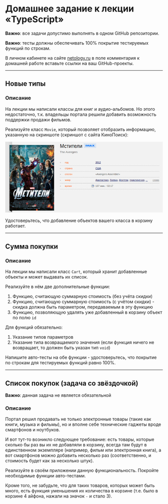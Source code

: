 # Домашнее задание к лекции «TypeScript»

**Важно**: все задачи допустимо выполнять в одном GitHub репозитории.

**Важно**: тесты должны обеспечивать 100% покрытие тестируемых функций по строкам.


В личном кабинете на сайте [netology.ru](http://netology.ru/) в поле комментария к домашней работе вставьте ссылки на ваш GitHub-проекты.

---

## Новые типы

### Описание

На лекции мы написали классы для книг и аудио-альбомов. Но этого недостаточно, т.к. владельцы портала решили добавить возможность поддержки продажи фильмов.

Реализуйте класс `Movie`, который позволяет отобразить информацию, указанную на скриншоте (скриншот с сайта КиноПоиск):

![](pic/avengers.png)

Удостоверьтесь, что добавление объектов вашего класса в корзину работает.

---

## Сумма покупки

### Описание

На лекции мы написали класс `Cart`, который хранит добавленные объекты и может выдавать их список.

Реализуйте в нём две дополнительные функции:
1. Функцию, считающую суммарную стоимость (без учёта скидки)
1. Функцию, считающую суммарную стоимость (с учётом скидки) - скидка должна быть параметром, передаваемым в эту функцию
1. Функцию, позволяющую удалять уже добавленный в корзину объект по полю `id`

Для функций обязательно:
1. Указание типов параметров
1. Указание типа возвращаемого значения (если функция ничего не возвращает, то должен быть указан тип `void`)

Напишите авто-тесты на обе функции - удостоверьтесь, что покрытие по строкам для тестируемых функций равно 100%.

---

## Список покупок (задача со звёздочкой)

**Важно**: данная задача не является обязательной 

### Описание

Портал решил продавать не только электронные товары (такие как книги, музыка и фильмы), но и вполне себе технические гаджеты вроде смартфонов и ноутбуков.

И вот тут-то возникло следующее требование: есть товары, которые сколько бы раз вы их не добавляли в корзину, всегда там будут в единственном экземпляре (например, фильм или электронная книга), а вот смартфонов можно добавить несколько раз (соответственно, и стоимость будет как за несколько штук).

Реализуйте в своём приложении данную функциональность. Покройте необходимые функции авто-тестами.

Кроме того, не забудьте, что для таких товаров, которых может быть много, есть функция уменьшения их количества в корзине (т.е. было в корзине 4 айфона, нажали на значок `-` и стало 3).
